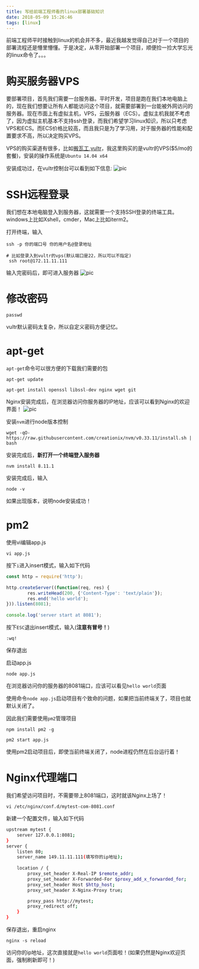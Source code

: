 ```yaml
---
title: 写给前端工程师看的linux部署基础知识
date: 2018-05-09 15:26:46
tags: [linux]
---
```

前端工程师平时接触到linux的机会并不多，最近我越发觉得自己对于一个项目的部署流程还是懵里懵懂。于是决定，从零开始部署一个项目，顺便捡一捡大学忘光的linux命令了。。。

# 购买服务器VPS
要部署项目，首先我们需要一台服务器。平时开发，项目是跑在我们本地电脑上的，现在我们想要让所有人都能访问这个项目，就需要部署到一台能被外网访问的服务器。现在市面上有虚拟主机，VPS，云服务器（ECS）。虚拟主机我就不考虑了，因为虚拟主机基本不支持ssh登录，而我们希望学习linux知识，所以只考虑VPS和ECS。而ECS价格比较高，而且我只是为了学习用，对于服务器的性能和配置要求不高，所以决定购买VPS。

<!-- more -->

VPS的购买渠道有很多，比如[搬瓦工](http://banwagong.cn/),[vultr](https://www.vultr.com/)，我这里购买的是vultr的VPS($5/mo的套餐)，安装的操作系统是`Ubuntu 14.04 x64`  

安装成功过，在vultr控制台可以看到如下信息:
![pic](http://pic.deepred5.com/vultr-1.png)

# SSH远程登录
我们想在本地电脑登入到服务器，这就需要一个支持SSH登录的终端工具。windows上比如Xshell，cmder，Mac上比如iterm2。

打开终端，输入
```
ssh -p 你的端口号 你的用户名@登录地址
```
```
# 比如登录入到vultr的vps(默认端口是22，所以可以不指定)
 ssh root@172.11.11.111
```
输入完密码后，即可进入服务器
![pic](http://pic.deepred5.com/vultr-2.png)

# 修改密码
```
passwd
```
vultr默认密码太复杂，所以自定义密码方便记忆。

# apt-get
`apt-get`命令可以很方便的下载我们需要的包
```
apt-get update
```
```
apt-get install openssl libssl-dev nginx wget git
```
Nginx安装完成后，在浏览器访问你服务器的IP地址，应该可以看到Nginx的欢迎界面！
![pic](http://pic.deepred5.com/vultr-3.png)

安装`nvm`进行node版本控制
```
wget -qO- https://raw.githubusercontent.com/creationix/nvm/v0.33.11/install.sh | bash
```
安装完成后，**新打开一个终端登入服务器**
```
nvm install 8.11.1
```
安装完成后，输入
```
node -v
```
如果出现版本，说明node安装成功！

# pm2
使用vi编辑app.js
```
vi app.js
```
按下`i`进入insert模式，输入如下代码
```javascript
const http = require('http');                                
                                                             
http.createServer((function(req, res) {                      
        res.writeHead(200, {'Content-Type': 'text/plain'});   
        res.end('hello world');                              
})).listen(8081);                                            
                                                             
console.log('server start at 8081');                         
```

按下`ESC`退出insert模式，输入(**注意有冒号！**)
```
:wq!
```
保存退出

启动app.js
```
node app.js
```
在浏览器访问你的服务器的8081端口，应该可以看见`hello world`页面

使用命令`node app.js`启动项目有个致命的问题，如果把当前终端关了，项目也就默认关闭了。

因此我们需要使用`pm2`管理项目
```
npm install pm2 -g
```
```
pm2 start app.js
```
使用pm2启动项目后，即使当前终端关闭了，node进程仍然在后台运行着！

# Nginx代理端口
我们希望访问项目时，不需要带上8081端口，这时就该Nginx上场了！

```
vi /etc/nginx/conf.d/mytest-com-8081.conf
```
新建一个配置文件，输入如下代码
```bash
upstream mytest {
	server 127.0.0.1:8081;
}
server {
	listen 80;
	server_name 149.11.11.111(填写你的ip地址);
	
	location / {
		proxy_set_header X-Real-IP $remote_addr;
		proxy_set_header X-Forwarded-For $proxy_add_x_forwarded_for;
		proxy_set_header Host $http_host;
		proxy_set_header X-Nginx-Proxy true;

		proxy_pass http://mytest;
		proxy_redirect off;
	}
}
```
保存退出，重启nginx
```
nginx -s reload
```
访问你的ip地址，这次直接就是`hello world`页面啦！(如果仍然是Nginx欢迎页面，强制刷新即可！)